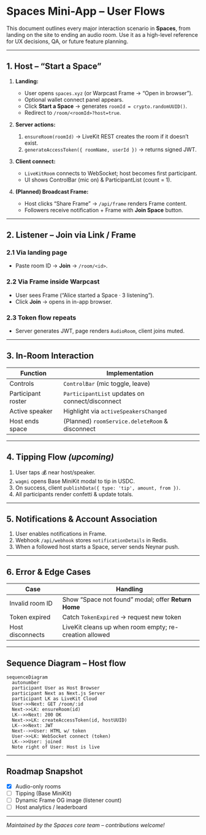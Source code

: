 # Spaces Mini-App – User Flows

This document outlines every major interaction scenario in **Spaces**, from landing on the site to ending an audio room. Use it as a high-level reference for UX decisions, QA, or future feature planning.

---

## 1. Host – “Start a Space”

1. **Landing:**
   - User opens `spaces.xyz` (or Warpcast Frame → “Open in browser”).
   - Optional wallet connect panel appears.
   - Click **Start a Space** → generates `roomId = crypto.randomUUID()`.
   - Redirect to `/room/<roomId>?host=true`.

2. **Server actions:**
   1. `ensureRoom(roomId)` → LiveKit REST creates the room if it doesn’t exist.
   2. `generateAccessToken({ roomName, userId })` → returns signed JWT.

3. **Client connect:**
   - `LiveKitRoom` connects to WebSocket; host becomes first participant.
   - UI shows ControlBar (mic on) & ParticipantList (count = 1).

4. **(Planned) Broadcast Frame:**
   - Host clicks “Share Frame” → `/api/frame` renders Frame content.
   - Followers receive notification + Frame with **Join Space** button.

---

## 2. Listener – Join via Link / Frame

### 2.1 Via landing page

- Paste room ID → **Join** → `/room/<id>`.

### 2.2 Via Frame inside Warpcast

- User sees Frame (“Alice started a Space · 3 listening”).
- Click **Join** → opens in in-app browser.

### 2.3 Token flow repeats

- Server generates JWT, page renders `AudioRoom`, client joins muted.

---

## 3. In-Room Interaction

| Function           | Implementation                                  |
| ------------------ | ----------------------------------------------- |
| Controls           | `ControlBar` (mic toggle, leave)                |
| Participant roster | `ParticipantList` updates on connect/disconnect |
| Active speaker     | Highlight via `activeSpeakersChanged`           |
| Host ends space    | (Planned) `roomService.deleteRoom` & disconnect |

---

## 4. Tipping Flow _(upcoming)_

1. User taps 💰 near host/speaker.
2. `wagmi` opens Base MiniKit modal to tip in USDC.
3. On success, client `publishData({ type: 'tip', amount, from })`.
4. All participants render confetti & update totals.

---

## 5. Notifications & Account Association

1. User enables notifications in Frame.
2. Webhook `/api/webhook` stores `notificationDetails` in Redis.
3. When a followed host starts a Space, server sends Neynar push.

---

## 6. Error & Edge Cases

| Case             | Handling                                               |
| ---------------- | ------------------------------------------------------ |
| Invalid room ID  | Show “Space not found” modal; offer **Return Home**    |
| Token expired    | Catch `TokenExpired` → request new token               |
| Host disconnects | LiveKit cleans up when room empty; re-creation allowed |

---

## Sequence Diagram – Host flow

```mermaid
sequenceDiagram
  autonumber
  participant User as Host Browser
  participant Next as Next.js Server
  participant LK as LiveKit Cloud
  User->>Next: GET /room/:id
  Next->>LK: ensureRoom(id)
  LK-->>Next: 200 OK
  Next->>LK: createAccessToken(id, hostUUID)
  LK-->>Next: JWT
  Next-->>User: HTML w/ token
  User->>LK: WebSocket connect (token)
  LK-->>User: joined
  Note right of User: Host is live
```

---

## Roadmap Snapshot

- [x] Audio-only rooms
- [ ] Tipping (Base MiniKit)
- [ ] Dynamic Frame OG image (listener count)
- [ ] Host analytics / leaderboard

---

_Maintained by the Spaces core team – contributions welcome!_
